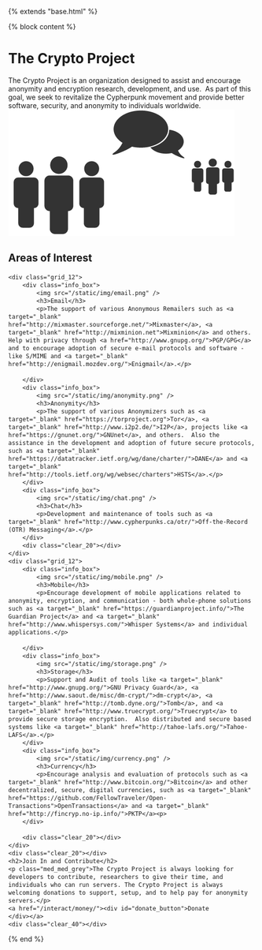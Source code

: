 {% extends "base.html" %}

{% block content %}
	<h1>The Crypto Project</h1>
	<div class="clear"></div>
	<div class="grid_5 alpha">
		<span class="big_dark_grey">The Crypto Project is an organization designed to assist and encourage anonymity and encryption research, development, and use.&nbsp;</span>
		<span class="med_med_grey">As part of this goal, we seek to revitalize the Cypherpunk movement and provide better software, security, and anonymity to individuals worldwide.
		</span>
	</div>
	<div id="main_page_image" class="grid_7 omega">
		<img src="/static/img/main-image.png" />
	</div>
	<div class="clear_20"></div>
	<h2>Areas of Interest</h2>

	<div class="grid_12">
		<div class="info_box">
			<img src="/static/img/email.png" />
			<h3>Email</h3>
			<p>The support of various Anonymous Remailers such as <a target="_blank" href="http://mixmaster.sourceforge.net/">Mixmaster</a>, <a target="_blank" href="http://mixminion.net">Mixminion</a> and others. Help with privacy through <a href="http://www.gnupg.org/">PGP/GPG</a> and to encourage adoption of secure e-mail protocols and software - like S/MIME and <a target="_blank" href="http://enigmail.mozdev.org/">Enigmail</a>.</p>

		</div>
		<div class="info_box">
			<img src="/static/img/anonymity.png" />
			<h3>Anonymity</h3>
			<p>The support of various Anonymizers such as <a target="_blank" href="https://torproject.org">Tor</a>, <a target="_blank" href="http://www.i2p2.de/">I2P</a>, projects like <a href="https://gnunet.org/">GNUnet</a>, and others.  Also the assistance in the development and adoption of future secure protocols, such as <a target="_blank" href="https://datatracker.ietf.org/wg/dane/charter/">DANE</a> and <a target="_blank" href="http://tools.ietf.org/wg/websec/charters">HSTS</a>.</p>
		</div>
		<div class="info_box">
			<img src="/static/img/chat.png" />
			<h3>Chat</h3>
			<p>Development and maintenance of tools such as <a target="_blank" href="http://www.cypherpunks.ca/otr/">Off-the-Record (OTR) Messaging</a>.</p>
		</div>
		<div class="clear_20"></div>
	</div>
	<div class="grid_12">
		<div class="info_box">
			<img src="/static/img/mobile.png" />
			<h3>Mobile</h3>
			<p>Encourage development of mobile applications related to anonymity, encryption, and communication - both whole-phone solutions such as <a target="_blank" href="https://guardianproject.info/">The Guardian Project</a> and <a target="_blank" href="http://www.whispersys.com/">Whisper Systems</a> and individual applications.</p>

		</div>
		<div class="info_box">
			<img src="/static/img/storage.png" />
			<h3>Storage</h3>
			<p>Support and Audit of tools like <a target="_blank" href="http://www.gnupg.org/">GNU Privacy Guard</a>, <a href="http://www.saout.de/misc/dm-crypt/">dm-crypt</a>, <a target="_blank" href="http://tomb.dyne.org/">Tomb</a>, and <a target="_blank" href="http://www.truecrypt.org/">Truecrypt</a> to provide secure storage encryption.  Also distributed and secure based systems like <a target="_blank" href="http://tahoe-lafs.org/">Tahoe-LAFS</a>.</p>
		</div>
		<div class="info_box">
			<img src="/static/img/currency.png" />
			<h3>Currency</h3>
			<p>Encourage analysis and evaluation of protocols such as <a target="_blank" href="http://www.bitcoin.org/">Bitcoin</a> and other decentralized, secure, digital currencies, such as <a target="_blank" href="https://github.com/FellowTraveler/Open-Transactions">OpenTransactions</a> and <a target="_blank" href="http://fincryp.no-ip.info/">PKTP</a><p>
		</div>

		<div class="clear_20"></div>
	</div>
	<div class="clear_20"></div>
	<h2>Join In and Contribute</h2>
	<p class="med_med_grey">The Crypto Project is always looking for developers to contribute, researchers to give their time, and individuals who can run servers. The Crypto Project is always welcoming donations to support, setup, and to help pay for anonymity servers.</p>
	<a href="/interact/money/"><div id="donate_button">Donate
	</div></a>
	<div class="clear_40"></div>
{% end %}
